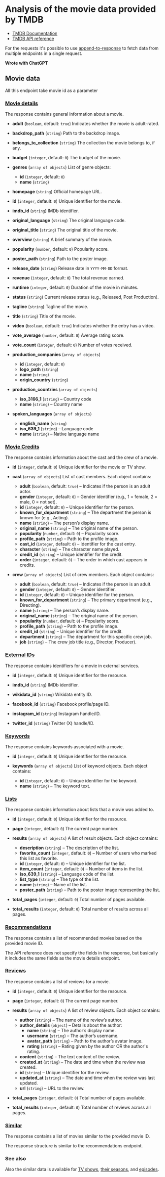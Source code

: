 # Analysis of the movie data provided by TMDB

* [TMDB Documentation](developer.themoviedb.org/docs)
* [TMDB API reference](https://developer.themoviedb.org/reference/intro/getting-started)

For the requests it's possible to use [append-to-response](https://developer.themoviedb.org/docs/append-to-response) to fetch data from multiple endpoints in a single request.

**Wrote with ChatGPT**

## Movie data

All this endpoint take movie id as a parameter

### [Movie details](https://developer.themoviedb.org/reference/movie-details)

The response contains general information about a movie.

- **adult** (`boolean`, default: `true`)
  Indicates whether the movie is adult-rated.

- **backdrop_path** (`string`)
  Path to the backdrop image.

- **belongs_to_collection** (`string`)
  The collection the movie belongs to, if any.

- **budget** (`integer`, default: `0`)
  The budget of the movie.

- **genres** (`array of objects`)
  List of genre objects:
  - **id** (`integer`, default: `0`)
  - **name** (`string`)

- **homepage** (`string`)
  Official homepage URL.

- **id** (`integer`, default: `0`)
  Unique identifier for the movie.

- **imdb_id** (`string`)
  IMDb identifier.

- **original_language** (`string`)
  The original language code.

- **original_title** (`string`)
  The original title of the movie.

- **overview** (`string`)
  A brief summary of the movie.

- **popularity** (`number`, default: `0`)
  Popularity score.

- **poster_path** (`string`)
  Path to the poster image.

- **release_date** (`string`)
  Release date in `YYYY-MM-DD` format.

- **revenue** (`integer`, default: `0`)
  The total revenue earned.

- **runtime** (`integer`, default: `0`)
  Duration of the movie in minutes.

- **status** (`string`)
  Current release status (e.g., Released, Post Production).

- **tagline** (`string`)
  Tagline of the movie.

- **title** (`string`)
  Title of the movie.

- **video** (`boolean`, default: `true`)
  Indicates whether the entry has a video.

- **vote_average** (`number`, default: `0`)
  Average rating score.

- **vote_count** (`integer`, default: `0`)
  Number of votes received.

- **production_companies** (`array of objects`)
  - **id** (`integer`, default: `0`)
  - **logo_path** (`string`)
  - **name** (`string`)
  - **origin_country** (`string`)

- **production_countries** (`array of objects`)
  - **iso_3166_1** (`string`) – Country code
  - **name** (`string`) – Country name

- **spoken_languages** (`array of objects`)
  - **english_name** (`string`)
  - **iso_639_1** (`string`) – Language code
  - **name** (`string`) – Native language name

### [Movie Credits](https://developer.themoviedb.org/reference/movie-credits)

The response contains information about the cast and the crew of a movie.

- **id** (`integer`, default: `0`)
  Unique identifier for the movie or TV show.

- **cast** (`array of objects`)
  List of cast members. Each object contains:
  - **adult** (`boolean`, default: `true`) – Indicates if the person is an adult actor.
  - **gender** (`integer`, default: `0`) – Gender identifier (e.g., 1 = female, 2 = male, 0 = not set).
  - **id** (`integer`, default: `0`) – Unique identifier for the person.
  - **known_for_department** (`string`) – The department the person is known for (e.g., Acting).
  - **name** (`string`) – The person’s display name.
  - **original_name** (`string`) – The original name of the person.
  - **popularity** (`number`, default: `0`) – Popularity score.
  - **profile_path** (`string`) – Path to the profile image.
  - **cast_id** (`integer`, default: `0`) – Identifier for the cast entry.
  - **character** (`string`) – The character name played.
  - **credit_id** (`string`) – Unique identifier for the credit.
  - **order** (`integer`, default: `0`) – The order in which cast appears in credits.

- **crew** (`array of objects`)
  List of crew members. Each object contains:
  - **adult** (`boolean`, default: `true`) – Indicates if the person is an adult.
  - **gender** (`integer`, default: `0`) – Gender identifier.
  - **id** (`integer`, default: `0`) – Unique identifier for the person.
  - **known_for_department** (`string`) – The primary department (e.g., Directing).
  - **name** (`string`) – The person’s display name.
  - **original_name** (`string`) – The original name of the person.
  - **popularity** (`number`, default: `0`) – Popularity score.
  - **profile_path** (`string`) – Path to the profile image.
  - **credit_id** (`string`) – Unique identifier for the credit.
  - **department** (`string`) – The department for this specific crew job.
  - **job** (`string`) – The crew job title (e.g., Director, Producer).

### [External IDs](https://developer.themoviedb.org/reference/movie-external-ids)

The response contains identifiers for a movie in external services.

- **id** (`integer`, default: `0`)
  Unique identifier for the resource.

- **imdb_id** (`string`)
  IMDb identifier.

- **wikidata_id** (`string`)
  Wikidata entity ID.

- **facebook_id** (`string`)
  Facebook profile/page ID.

- **instagram_id** (`string`)
  Instagram handle/ID.

- **twitter_id** (`string`)
  Twitter (X) handle/ID.


### [Keywords](https://developer.themoviedb.org/reference/movie-keywords)

The response contains keywords associated with a movie.


- **id** (`integer`, default: `0`)
  Unique identifier for the resource.

- **keywords** (`array of objects`)
  List of keyword objects. Each object contains:
  - **id** (`integer`, default: `0`) – Unique identifier for the keyword.
  - **name** (`string`) – The keyword text.


### [Lists](https://developer.themoviedb.org/reference/movie-lists)

The response contains information about lists that a movie was added to.

- **id** (`integer`, default: `0`)
  Unique identifier for the resource.

- **page** (`integer`, default: `0`)
  The current page number.

- **results** (`array of objects`)
  A list of result objects. Each object contains:
  - **description** (`string`) – The description of the list.
  - **favorite_count** (`integer`, default: `0`) – Number of users who marked this list as favorite.
  - **id** (`integer`, default: `0`) – Unique identifier for the list.
  - **item_count** (`integer`, default: `0`) – Number of items in the list.
  - **iso_639_1** (`string`) – Language code of the list.
  - **list_type** (`string`) – The type of the list.
  - **name** (`string`) – Name of the list.
  - **poster_path** (`string`) – Path to the poster image representing the list.

- **total_pages** (`integer`, default: `0`)
  Total number of pages available.

- **total_results** (`integer`, default: `0`)
  Total number of results across all pages.


### [Recommendations](https://developer.themoviedb.org/reference/movie-recommendations)

The response contains a list of recommended movies based on the provided movie ID.

The API reference does not specify the fields in the response, but basically it includes the same fields as the movie details endpoint.


### [Reviews](https://developer.themoviedb.org/reference/movie-reviews)

The response contains a list of reviews for a movie.

- **id** (`integer`, default: `0`)
  Unique identifier for the resource.

- **page** (`integer`, default: `0`)
  The current page number.

- **results** (`array of objects`)
  A list of review objects. Each object contains:
  - **author** (`string`) – The name of the review’s author.
  - **author_details** (`object`) – Details about the author:
    - **name** (`string`) – The author’s display name.
    - **username** (`string`) – The author’s username.
    - **avatar_path** (`string`) – Path to the author’s avatar image.
    - **rating** (`string`) – Rating given by the author OR the author's rating.
  - **content** (`string`) – The text content of the review.
  - **created_at** (`string`) – The date and time when the review was created.
  - **id** (`string`) – Unique identifier for the review.
  - **updated_at** (`string`) – The date and time when the review was last updated.
  - **url** (`string`) – URL to the review.

- **total_pages** (`integer`, default: `0`)
  Total number of pages available.

- **total_results** (`integer`, default: `0`)
  Total number of reviews across all pages.


### [Similar](https://developer.themoviedb.org/reference/movie-similar)

The response contains a list of movies similar to the provided movie ID.

The response structure is similar to the recommendations endpoint.


### See also

Also the similar data is available for [TV shows](https://developer.themoviedb.org/reference/tv-series-details),
[their seasons](https://developer.themoviedb.org/reference/tv-season-details),
and [episodes](https://developer.themoviedb.org/reference/tv-episode-details).
